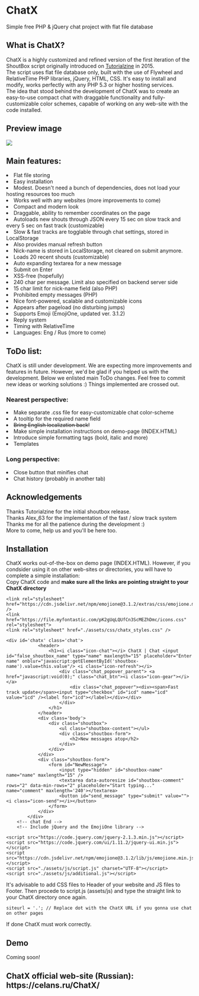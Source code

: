 # ChatX
Simple free PHP &amp; jQuery chat project with flat file database

<h2>What is ChatX?</h2>
ChatX is a highly customized and refined version of the first iteration of the ShoutBox script originally introduced on <a href="https://tutorialzine.com/2015/01/shoutbox-php-jquery">Tutorialzine</a> in 2015.
<br />
The script uses flat file database only, built with the use of Flywheel and RelativeTime PHP libraries, jQuery, HTML, CSS. It's easy to install and modify, works perfectly with any PHP 5.3 or higher hosting services.
<br />
The idea that stood behind the development of ChatX was to create an easy-to-use compact chat with draggable functionality and fully-customizable color schemes, capable of working on any web-site with the code installed.
<br />
<h2>Preview image</h2>
<img src="http://celans.ru/ChatX/wp-content/uploads/sites/4/2017/09/snip_20170913215406.png">
<br />
<h2>Main features:</h2>
<li>Flat file storing</li>
<li>Easy installation</li>
<li>Modest. Doesn't need a bunch of dependencies, does not load your hosting resources too much</li>
<li>Works well with any websites (more improvements to come)</li>
<li>Compact and modern look</li>
<li>Draggable, ability to remember coordinates on the page</li>
<li>Autoloads new shouts through JSON every 15 sec on slow track and every 5 sec on fast track (customizable)</li>
<li>Slow & fast tracks are togglable through chat settings, stored in LocalStorage</li>
<li>Also provides manual refresh button</li>
<li>Nick-name is stored in LocalStorage, not cleared on submit anymore.</li>
<li>Loads 20 recent shouts (customizable)</li>
<li>Auto expanding textarea for a new message</li>
<li>Submit on Enter</li>
<li>XSS-free (hopefully)</li>
<li>240 char per message. Limit also specified on backend server side</li>
<li>15 char limit for nick-name field (also PHP)</li>
<li>Prohibited empty messages (PHP)</li>
<li>Nice font-powered, scalable and customizable icons</li>
<li>Appears after pageload (no disturbing jumps)</li>
<li>Supports Emoji (EmojiOne, updated ver. 3.1.2)</li>
<li>Reply system</li>
<li>Timing with RelativeTime</li>
<li>Languages: Eng / Rus (more to come)</li>


<h2>ToDo list:</h2>
ChatX is still under development. We are expecting more improvements and features in future. However, we'd be glad if you helped us with the development. Below we enlisted main ToDo changes. Feel free to commit new ideas or working solutions :) Things implemented are crossed out.
<h3>Nearest perspective:</h3>
<li>Make separate .css file for easy-customizable chat color-scheme</li>
<li>A tooltip for the required name field</li>
<li><del>Bring English localization back!</del></li>
<li>Make simple installation instructions on demo-page (INDEX.HTML)</li>
<li>Introduce simple formatting tags (bold, italic and more)</li>
<li>Templates</li>
<h3>Long perspective:</h3>
<li>Close button that minifies chat</li>
<li>Chat history (probably in another tab)</li>


<h2>Acknowledgements</h2>
Thanks Tutorialzine for the initial shoutbox release.
<br />
Thanks Alex_63 for the implementation of the fast / slow track system
<br />
Thanks me for all the patience during the development :)
<br />
More to come, help us and you'll be here too.

<h2>Installation</h2>
ChatX works out-of-the-box on demo page (INDEX.HTML). However, if you condsider using it on other web-sites or directories, you will have to complete a simple installation:
<br />
Copy ChatX code and <b>make sure all the links are pointing straight to your ChatX directory</b>

```
<link rel="stylesheet" href="https://cdn.jsdelivr.net/npm/emojione@3.1.2/extras/css/emojione.min.css" />
<link href="https://file.myfontastic.com/pK2gUqLQUfCn3ScMEZhDmc/icons.css" rel="stylesheet">
<link rel="stylesheet" href="./assets/css/chatx_styles.css" />
```

```
<div id='chatx' class='chat'>
            <header>
                <h1><i class="icon-chat"></i> ChatX | Chat <input id="false_shoutbox_name" type="name" maxlength="15" placeholder="Enter name" onblur="javascript:getElementById('shoutbox-name').value=this.value"/> <i class="icon-refresh"></i>
                    <div class="chat_popover_parent"> <a href="javascript:void(0);" class="chat_btn"><i class="icon-gear"></i></a>
                        <div class="chat_popover"><div><span>Fast track update</span><input type="checkbox" id="icd" name="icd" value="icd" /><label for="icd"></label></div></div>
                    </div>
                </h1>
            </header>
            <div class='body'>
                <div class="shoutbox">
                    <ul class="shoutbox-content"></ul>
                    <div class="shoutbox-form">
                        <h2>New messages atop</h2>
                    </div>
                </div>
            </div>
            <div class="shoutbox-form">
                <form id="NewMessage">
                    <input type="hidden" id="shoutbox-name" name="name" maxlength="15" />
                    <textarea data-autoresize id="shoutbox-comment" rows="2" data-min-rows="2" placeholder="Start typing..." name="comment" maxlength='240'></textarea>
                    <button id="send_message" type="submit" value=""><i class="icon-send"></i></button>
                </form>
            </div>
        </div>
    <!-- chat End -->
    <!-- Include jQuery and the EmojiOne library -->
```
    
```    
<script src="https://code.jquery.com/jquery-2.1.3.min.js"></script>
<script src="https://code.jquery.com/ui/1.11.2/jquery-ui.min.js"></script>
<script src="https://cdn.jsdelivr.net/npm/emojione@3.1.2/lib/js/emojione.min.js"></script>
<script src="./assets/js/script.js" charset="UTF-8"></script>
<script src="./assets/js/additional.js"></script>
```
It's advisable to add CSS files to Header of your website and JS files to Footer.
Then procede to script.js (assets/js) and type the straight link to your ChatX directory once again.
```
siteurl = '.'; // Replace dot with the ChatX URL if you gonna use chat on other pages
```
If done ChatX must work correctly.

<h2>Demo</h2>
Coming soon!


<h2>ChatX official web-site (Russian): https://celans.ru/ChatX/</h2>
